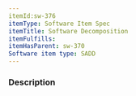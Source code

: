 ```yaml
---
itemId:sw-376
itemType: Software Item Spec
itemTitle: Software Decomposition
itemFulfills: 
itemHasParent: sw-370
Software item type: SADD
---
```

### Description
